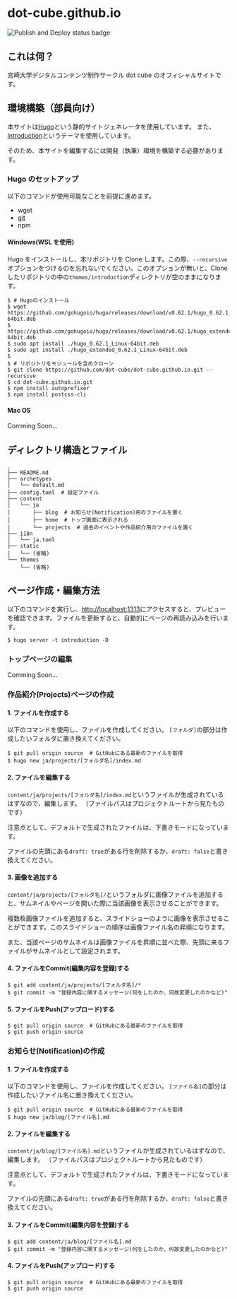 # dot-cube.github.io

![Publish and Deploy status badge](https://github.com/dot-cube/dot-cube.github.io/workflows/Build%20Deploy/badge.svg)

## これは何？

宮崎大学デジタルコンテンツ制作サークル dot cube のオフィシャルサイトです。

## 環境構築（部員向け）

本サイトは[Hugo](https://gohugo.io/)という静的サイトジェネレータを使用しています。
また、[Introduction](https://themes.gohugo.io/hugo-theme-introduction/)というテーマを使用しています。

そのため、本サイトを編集するには開発（執筆）環境を構築する必要があります。

### **Hugo のセットアップ**

以下のコマンドが使用可能なことを前提に進めます。

- wget
- [git](https://git-scm.com/)
- npm

#### **Windows(WSL を使用)**

Hugo をインストールし、本リポジトリを Clone します。この際、`--recursive` オプションをつけるのを忘れないでください。このオプションが無いと、Cloneしたリポジトリの中の`themes/introduction`ディレクトリが空のままになります。

```
$ # Hugoのインストール
$ wget https://github.com/gohugoio/hugo/releases/download/v0.62.1/hugo_0.62.1_Linux-64bit.deb
$ https://github.com/gohugoio/hugo/releases/download/v0.62.1/hugo_extended_0.62.1_Linux-64bit.deb
$ sudo apt install ./hugo_0.62.1_Linux-64bit.deb
$ sudo apt install ./hugo_extended_0.62.1_Linux-64bit.deb
$
$ # リポジトリをモジュールを含めクローン
$ git clone https://github.com/dot-cube/dot-cube.github.io.git --recursive
$ cd dot-cube.github.io.git
$ npm install autoprefixer
$ npm install postcss-cli
```

#### **Mac OS**

Comming Soon...


## ディレクトリ構造とファイル

```
.
├── README.md
├── archetypes
│   └── default.md
├── config.toml  # 設定ファイル
├── content
│   └── ja
│       ├── blog  # お知らせ(Notification)用のファイルを置く
│       ├── home  # トップ画面に表示される
│       └── projects  # 過去のイベントや作品紹介用のファイルを置く
├── i18n
│   └── ja.toml  
├── static
│   └── (省略)
└── themes
    └── (省略)
```

## ページ作成・編集方法

以下のコマンドを実行し、[http://localhost:1313](http://localhost:1313)にアクセスすると、プレビューを確認できます。ファイルを更新すると、自動的にページの再読み込みを行います。

```
$ hugo server -t introduction -D
```

### **トップページの編集**
Comming Soon...

### **作品紹介(Projects)ページの作成**

#### 1. ファイルを作成する
以下のコマンドを使用し、ファイルを作成してください。
`[フォルダ]`の部分は作成したいフォルダに置き換えてください。

```
$ git pull origin source  # GitHubにある最新のファイルを取得
$ hugo new ja/projects/[フォルダ名]/index.md
```

#### 2. ファイルを編集する

`content/ja/projects/[フォルダ名]/index.md`というファイルが生成されているはずなので、編集します。
（ファイルパスはプロジェクトルートから見たものです）

注意点として、デフォルトで生成されたファイルは、下書きモードになっています。

ファイルの先頭にある`draft: true`がある行を削除するか、`draft: false`と書き換えてください。

#### 3. 画像を追加する

`content/ja/projects/[フォルダ名]/`というフォルダに画像ファイルを追加すると、サムネイルやページを開いた際に当該画像を表示させることができます。

複数枚画像ファイルを追加すると、スライドショーのように画像を表示させることができます。このスライドショーの順序は画像ファイル名の昇順になります。

また、当該ページのサムネイルは画像ファイルを昇順に並べた際、先頭に来るファイルがサムネイルとして設定されます。

#### 4. ファイルをCommit(編集内容を登録)する

```
$ git add content/ja/projects/[フォルダ名]/*
$ git commit -m "登録内容に関するメッセージ(何をしたのか、何故変更したのかなど)"
```

#### 5. ファイルをPush(アップロード)する

```
$ git pull origin source  # GitHubにある最新のファイルを取得
$ git push origin source
```


### **お知らせ(Notification)の作成**

#### 1. ファイルを作成する
以下のコマンドを使用し、ファイルを作成してください。
`[ファイル名]`の部分は作成したいファイル名に置き換えてください。

```
$ git pull origin source  # GitHubにある最新のファイルを取得
$ hugo new ja/blog/[ファイル名].md
```

#### 2. ファイルを編集する

`content/ja/blog/[ファイル名].md`というファイルが生成されているはずなので、編集します。
（ファイルパスはプロジェクトルートから見たものです）

注意点として、デフォルトで生成されたファイルは、下書きモードになっています。

ファイルの先頭にある`draft: true`がある行を削除するか、`draft: false`と書き換えてください。

#### 3. ファイルをCommit(編集内容を登録)する

```
$ git add content/ja/blog/[ファイル名].md
$ git commit -m "登録内容に関するメッセージ(何をしたのか、何故変更したのかなど)"
```

#### 4. ファイルをPush(アップロード)する

```
$ git pull origin source  # GitHubにある最新のファイルを取得
$ git push origin source
```